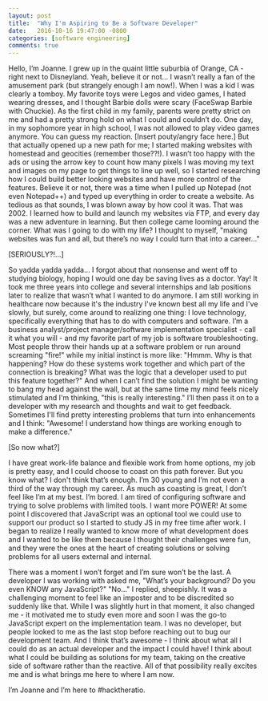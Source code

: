 ```yaml
---
layout: post
title:  "Why I'm Aspiring to Be a Software Developer"
date:   2016-10-16 19:47:00 -0800
categories: [software engineering]
comments: true
---
```


Hello, I’m Joanne. I grew up in the quaint little suburbia of Orange, CA - right next to Disneyland. Yeah, believe it or not… I wasn’t really a fan of the amusement park (but strangely enough I am now!). When I was a kid I was clearly a tomboy. My favorite toys were Legos and video games, I hated wearing dresses, and I thought Barbie dolls were scary (FaceSwap Barbie with Chuckie). As the first child in my family, parents were pretty strict on me and had a pretty strong hold on what I could and couldn’t do. One day, in my sophomore year in high school, I was not allowed to play video games anymore. You can guess my reaction. [Insert pouty/angry face here.] But that actually opened up a new path for me; I started making websites with homestead and geocities (remember those??!). I wasn’t too happy with the ads or using the arrow key to count how many pixels I was moving my text and images on my page to get things to line up well, so I started researching how I could build better looking websites and have more control of the features. Believe it or not, there was a time when I pulled up Notepad (not even Notepad++) and typed up everything in order to create a website. As tedious as that sounds, I was blown away by how cool it was. That was 2002. I learned how to build and launch my websites via FTP, and every day was a new adventure in learning. But then college came looming around the corner. What was I going to do with my life? I thought to myself, "making websites was fun and all, but there’s no way I could turn that into a career..."

[SERIOUSLY?!...]

So yadda yadda yadda... I forgot about that nonsense and went off to studying biology, hoping I would one day be saving lives as a doctor. Yay! It took me three years into college and several internships and lab positions later to realize that wasn’t what I wanted to do anymore. I am still working in healthcare now because it's the industry I've known best all my life and I've slowly, but surely, come around to realizing one thing: I love technology, specifically everything that has to do with computers and software. I’m a business analyst/project manager/software implementation specialist - call it what you will - and my favorite part of my job is software troubleshooting. Most people throw their hands up at a software problem or run around screaming "fire!" while my initial instinct is more like: "Hmmm. Why is that happening? How do these systems work together and which part of the connection is breaking? What was the logic that a developer used to put this feature together?" And when I can’t find the solution I might be wanting to bang my head against the wall, but at the same time my mind feels nicely stimulated and I'm thinking, "this is really interesting." I’ll then pass it on to a developer with my research and thoughts and wait to get feedback. Sometimes I'll find pretty interesting problems that turn into enhancements and I think: "Awesome! I understand how things are working enough to make a difference."

[So now what?]

I have great work-life balance and flexible work from home options, my job is pretty easy, and I could choose to coast on this path forever. But you know what? I don't think that’s enough. I’m 30 young and I’m not even a third of the way through my career. As much as coasting is great, I don’t feel like I’m at my best. I’m bored. I am tired of configuring software and trying to solve problems with limited tools. I want more POWER! At some point I discovered that JavaScript was an optional tool we could use to support our product so I started to study JS in my free time after work. I began to realize I really wanted to know more of what development does and I wanted to be like them because I thought their challenges were fun, and they were the ones at the heart of creating solutions or solving problems for all users external and internal.

There was a moment I won’t forget and I’m sure won’t be the last. A developer I was working with asked me, "What’s your background? Do you even KNOW any JavaScript?" "No..." I replied, sheepishly. It was a challenging moment to feel like an imposter and to be discredited so suddenly like that. While I was slightly hurt in that moment, it also changed me - it motivated me to study even more and soon I was the go-to JavaScript expert on the implementation team. I was no developer, but people looked to me as the last stop before reaching out to bug our development team. And I think that’s awesome - I think about what all I could do as an actual developer and the impact I could have! I think about what I could be building as solutions for my team, taking on the creative side of software rather than the reactive. All of that possibility really excites me and is what brings me here to where I am now.

I’m Joanne and I’m here to #hacktheratio.
